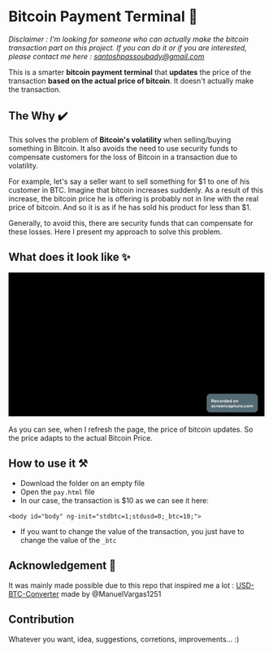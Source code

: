 # Bitcoin Payment Terminal 💸
<i>Disclaimer : I'm looking for someone who can actually make the bitcoin transaction part on this project. If you can do it or if you are interested, please contact me here : santoshpassoubady@gmail.com </i>

This is a smarter **bitcoin payment terminal** that **updates** the price of the transaction **based on the actual price of bitcoin**. It doesn't actually make the transaction.

## The Why ✔️

This solves the problem of **Bitcoin's volatility** when selling/buying something in Bitcoin. It also avoids the need to use security funds to compensate customers for the loss of Bitcoin in a transaction due to volatility.

For example, let's say a seller want to sell something for $1 to one of his customer in BTC. Imagine that bitcoin increases suddenly. As a result of this increase, the bitcoin price he is offering is probably not in line with the real price of bitcoin. And so it is as if he has sold his product for less than $1.

Generally, to avoid this, there are security funds that can compensate for these losses. Here I present my approach to solve this problem.

## What does it look like ✨

![](bit.gif)

As you can see, when I refresh the page, the price of bitcoin updates. So the price adapts to the actual Bitcoin Price. 

## How to use it ⚒️

- Download the folder on an empty file
- Open the ```pay.html``` file
- In our case, the transaction is $10 as we can see it here:
```
<body id="body" ng-init="stdbtc=1;stdusd=0;_btc=10;">
```
- If you want to change the value of the transaction, you just have to change the value of the ```_btc```
## Acknowledgement 🙏

It was mainly made possible due to this repo that inspired me a lot :  [USD-BTC-Converter](https://github.com/ManuelVargas1251/USD-BTC-Converter) made by @ManuelVargas1251

## Contribution

Whatever you want, idea, suggestions, corretions, improvements... :)
